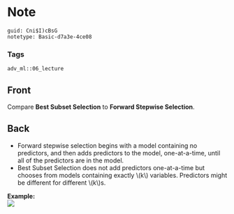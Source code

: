 # Note
```
guid: Cni$I)cBsG
notetype: Basic-d7a3e-4ce08
```

### Tags
```
adv_ml::06_lecture
```

## Front
Compare <b>Best Subset Selection</b> to <b>Forward Stepwise
Selection</b>.

## Back
<div>
  <div>
    <ul>
      <li>Forward stepwise selection begins with a model containing
      no predictors, and then adds predictors to the model,
      one-at-a-time, until all of the predictors are in the model.
      <li>Best Subset Selection does not add predictors
      one-at-a-time but chooses from models containing exactly
      \(k\) variables. Predictors might be different for different
      \(k\)s.
    </ul>
    <div>
      <b>Example:</b>
    </div>
    <div><img src= 
    "paste-cdbb204eb09da5e5d012d146ff7ba8c44d0ea5b0.jpg"></div>
  </div>
</div>
